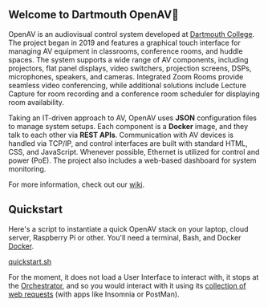 ## Welcome to Dartmouth OpenAV👋

OpenAV is an audiovisual control system developed at [Dartmouth College](https://www.dartmouth.edu). The project began in 2019 and features a graphical touch interface for managing AV equipment in classrooms, conference rooms, and huddle spaces. The system supports a wide range of AV components, including projectors, flat panel displays, video switchers, projection screens, DSPs, microphones, speakers, and cameras. Integrated Zoom Rooms provide seamless video conferencing, while additional solutions include Lecture Capture for room recording and a conference room scheduler for displaying room availability.

Taking an IT-driven approach to AV, OpenAV uses **JSON** configuration files to manage system setups. Each component is a **Docker** image, and they talk to each other via **REST APIs**. Communication with AV devices is handled via TCP/IP, and control interfaces are built with standard HTML, CSS, and JavaScript. Whenever possible, Ethernet is utilized for control and power (PoE). The project also includes a web-based dashboard for system monitoring.

For more information, check out our [wiki](https://github.com/Dartmouth-OpenAV/.github/wiki).

## Quickstart

Here's a script to instantiate a quick OpenAV stack on your laptop, cloud server, Raspberry Pi or other. You'll need a terminal, Bash, and Docker [Docker](https://docs.docker.com/engine/install/).

[quickstart.sh](https://raw.githubusercontent.com/Dartmouth-OpenAV/.github/refs/heads/main/quickstart.sh)

For the moment, it does not load a User Interface to interact with, it stops at the [Orchestrator](https://github.com/Dartmouth-OpenAV/orchestrator), and so you would interact with it using its [collection of web requests](https://raw.githubusercontent.com/Dartmouth-OpenAV/orchestrator/refs/heads/main/orchestrator.collection.json) (with apps like Insomnia or PostMan).
